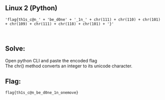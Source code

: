 ## Linux 2 (Python)

```
'flag{th1s_c@n_' + 'be_d0ne' + '_1n_' + chr(111) + chr(110) + chr(101) + chr(109) + chr(111) + chr(118) + chr(101) + '}'
```

<br/>

## Solve:

Open python CLI and paste the encoded flag
<br/>
The chr() method converts an integer to its unicode character.
<br/>

## Flag:
`flag{th1s_c@n_be_d0ne_1n_onemove}`
